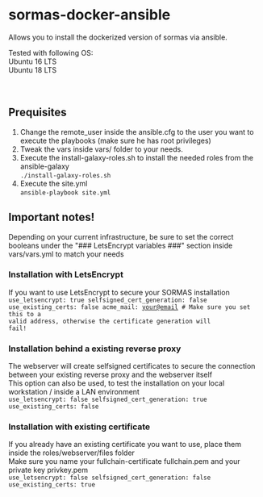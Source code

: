 # sormas-docker-ansible
Allows you to install the dockerized version of sormas via ansible.

Tested with following OS:<br>
Ubuntu 16 LTS<br>
Ubuntu 18 LTS<br>
<br><br>
## Prequisites
1. Change the remote_user inside the ansible.cfg to the user you want to execute the playbooks (make sure he has root privileges)
2. Tweak the vars inside vars/ folder to your needs.
3. Execute the install-galaxy-roles.sh to install the needed roles from the ansible-galaxy<br>
 <code>./install-galaxy-roles.sh</code>
4. Execute the site.yml<br>
<code>ansible-playbook site.yml</code>

## Important notes!
Depending on your current infrastructure, be sure to set the correct booleans under the "### LetsEncrypt variables ###" section inside vars/vars.yml to match your needs

### Installation with LetsEncrypt
If you want to use LetsEncrypt to secure your SORMAS installation<br>
<code>use_letsencrypt: true
selfsigned_cert_generation: false
use_existing_certs: false
acme_mail: <your@email> # Make sure you set this to a valid address, otherwise the certificate generation will fail!</code>
### Installation behind a existing reverse proxy
The webserver will create selfsigned certificates to secure the connection between your existing reverse proxy and the webserver itself<br>
This option can also be used, to test the installation on your local workstation / inside a LAN environment<br>
<code>use_letsencrypt: false
selfsigned_cert_generation: true
use_existing_certs: false
</code>
### Installation with existing certificate
If you already have an existing certificate you want to use, place them inside the roles/webserver/files folder<br>
Make sure you name your fullchain-certificate fullchain.pem and your private key privkey.pem<br>
<code>use_letsencrypt: false
selfsigned_cert_generation: false
use_existing_certs: true
</code>

